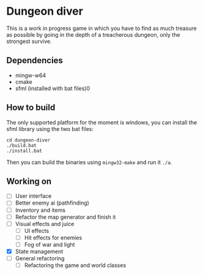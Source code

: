 # Dungeon diver

This is a work in progress game in which you have to find as much treasure as possible by going in the depth of a treacherous dungeon, only the strongest survive.

## Dependencies

- mingw-w64
- cmake
- sfml (installed with bat files)0

## How to build

The only supported platform for the moment is windows, you can install the sfml library using the two bat files:

```
cd dungeon-diver
./build.bat
./install.bat
```

Then you can build the binaries using `mingw32-make` and run it `./a`.

## Working on

- [ ] User interface
- [ ] Better enemy ai (pathfinding)
- [ ] Inventory and items
- [ ] Refactor the map generator and finish it
- [ ] Visual effects and juice
    - [ ] UI effects
    - [ ] Hit effects for enemies
    - [ ] Fog of war and light
- [X] State management
- [ ] General refactoring
    - [ ] Refactoring the game and world classes